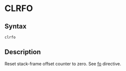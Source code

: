 # CLRFO

## Syntax
```assembly
clrfo
```

## Description
Reset stack-frame offset counter to zero.
See [fo](fo.md) directive.
